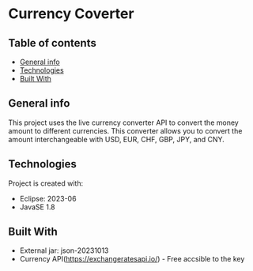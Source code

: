 # Currency Coverter

## Table of contents
* [General info](#general-info)
* [Technologies](#technologies)
* [Built With](#built-with)

## General info
This project uses the live currency converter API to convert the money amount to different currencies. This converter allows you to convert the amount interchangeable with USD, EUR, CHF, GBP, JPY, and CNY.
	
## Technologies
Project is created with:
* Eclipse: 2023-06
* JavaSE 1.8

## Built With
* External jar: json-20231013
* Currency API(https://exchangeratesapi.io/) - Free accsible to the key
  


  
  
